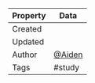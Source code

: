 | Property  | Data |
|-|-|
| Created |  |
| Updated |  |
| Author | [@Aiden](https://github.com/Aidenzich) |
| Tags | #study |